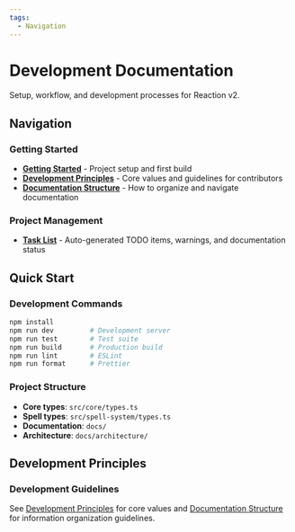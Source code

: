 ```yaml
---
tags:
  - Navigation
---
```


# Development Documentation

Setup, workflow, and development processes for Reaction v2.

## Navigation

### Getting Started
- [**Getting Started**](getting-started.md) - Project setup and first build
- [**Development Principles**](DEVELOPMENT_PRINCIPLES.md) - Core values and guidelines for contributors
- [**Documentation Structure**](DOCUMENTATION_STRUCTURE.md) - How to organize and navigate documentation

### Project Management
- [**Task List**](tasklist.md) - Auto-generated TODO items, warnings, and documentation status

## Quick Start

### Development Commands
```bash
npm install
npm run dev         # Development server
npm run test        # Test suite  
npm run build       # Production build
npm run lint        # ESLint
npm run format      # Prettier
```

### Project Structure
- **Core types**: `src/core/types.ts`
- **Spell types**: `src/spell-system/types.ts`
- **Documentation**: `docs/`
- **Architecture**: `docs/architecture/`

## Development Principles

### Development Guidelines
See [Development Principles](DEVELOPMENT_PRINCIPLES.md) for core values and [Documentation Structure](DOCUMENTATION_STRUCTURE.md) for information organization guidelines.